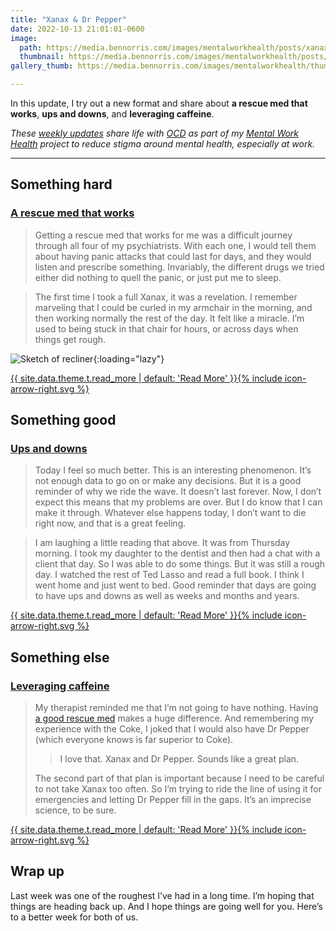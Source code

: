 ```yaml
---
title: "Xanax & Dr Pepper"
date: 2022-10-13 21:01:01-0600
image: 
  path: https://media.bennorris.com/images/mentalworkhealth/posts/xanax-dr-pepper.jpg
  thumbnail: https://media.bennorris.com/images/mentalworkhealth/posts/thumbnails/xanax-dr-pepper.jpg
gallery_thumb: https://media.bennorris.com/images/mentalworkhealth/thumbs/xanax-dr-pepper.jpg

---
```



In this update, I try out a new format and share about **a rescue med that works**, **ups and downs**, and **leveraging caffeine**.

_These [weekly updates](https://bennorris.com/tags/weekly-update/) share life with [OCD](https://bennorris.com/tags/ocd/) as part of my [Mental Work Health](https://bennorris.com/mental-work-health/) project to reduce stigma around mental health, especially at work._

***

## Something hard

### [A rescue med that works](https://bennorris.com/2022/10/11/a-rescue-med-that-works)

> Getting a rescue med that works for me was a difficult journey through all four of my psychiatrists. With each one, I would tell them about having panic attacks that could last for days, and they would listen and prescribe something. Invariably, the different drugs we tried either did nothing to quell the panic, or just put me to sleep.

> The first time I took a full Xanax, it was a revelation. I remember marveling that I could be curled in my armchair in the morning, and then working normally the rest of the day. It felt like a miracle. I’m used to being stuck in that chair for hours, or across days when things get rough.

![Sketch of recliner](https://media.bennorris.com/images/mentalworkhealth/posts/panic-attack-recovery-zone.jpg){:loading="lazy"}

<p class="entry-excerpt"><a href="https://bennorris.com/2022/10/11/a-rescue-med-that-works" class="more-link"><span class="link-text">{{ site.data.theme.t.read_more | default: 'Read More' }}</span><span class="icon icon--arrow-right">{% include icon-arrow-right.svg %}</span></a></p>
  

## Something good

### [Ups and downs](https://bennorris.com/2022/10/12/ups-and-downs)

> Today I feel so much better. This is an interesting phenomenon. It’s not enough data to go on or make any decisions. But it is a good reminder of why we ride the wave. It doesn’t last forever. Now, I don’t expect this means that my problems are over. But I do know that I can make it through. Whatever else happens today, I don’t want to die right now, and that is a great feeling.

> I am laughing a little reading that above. It was from Thursday morning. I took my daughter to the dentist and then had a chat with a client that day. So I was able to do some things. But it was still a rough day. I watched the rest of Ted Lasso and read a full book. I think I went home and just went to bed. Good reminder that days are going to have ups and downs as well as weeks and months and years.

<p class="entry-excerpt"><a href="https://bennorris.com/2022/10/12/ups-and-downs" class="more-link"><span class="link-text">{{ site.data.theme.t.read_more | default: 'Read More' }}</span><span class="icon icon--arrow-right">{% include icon-arrow-right.svg %}</span></a></p>

## Something else

### [Leveraging caffeine](https://bennorris.com/2022/10/13/leveraging-caffeine)

> My therapist reminded me that I’m not going to have nothing. Having [a good rescue med](https://bennorris.com/2022/10/11/a-rescue-med-that-works) makes a huge difference. And remembering my experience with the Coke, I joked that I would also have Dr Pepper (which everyone knows is far superior to Coke).
> 
>> I love that. Xanax and Dr Pepper. Sounds like a great plan.
> 
> The second part of that plan is important because I need to be careful to not take Xanax too often. So I’m trying to ride the line of using it for emergencies and letting Dr Pepper fill in the gaps. It’s an imprecise science, to be sure.

<p class="entry-excerpt"><a href="https://bennorris.com/2022/10/13/leveraging-caffeine" class="more-link"><span class="link-text">{{ site.data.theme.t.read_more | default: 'Read More' }}</span><span class="icon icon--arrow-right">{% include icon-arrow-right.svg %}</span></a></p>


## Wrap up

Last week was one of the roughest I’ve had in a long time. I’m hoping that things are heading back up. And I hope things are going well for you. Here’s to a better week for both of us.




